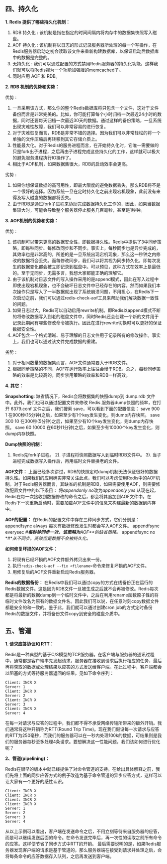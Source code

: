 ## **四、持久化**

**1. Redis 提供了哪些持久化机制：**

   1) RDB 持久化 : 该机制是指在指定的时间间隔内将内存中的数据集快照写入磁盘。  
   2) AOF 持久化 : 该机制将以日志的形式记录服务器所处理的每一个写操作，在Redis服务器启动之初会读取该文件来重新构建数据库，以保证启动后数据库中的数据是完整的。
   3) 无持久化 : 我们可以通过配置的方式禁用Redis服务器的持久化功能，这样我们就可以将Redis视为一个功能加强版的memcached了。
   4) 同时应用 AOF 和 RDB。



 **2. RDB 机制的优势和劣势：**

  优势 : 
   1) 一旦采用该方式，那么你的整个Redis数据库将只包含一个文件，这对于文件备份而言是非常完美的。比如，你可能打算每个小时归档一次最近24小时的数据，同时还要每天归档一次最近30天的数据。通过这样的备份策略，一旦系统出现灾难性故障，我们可以非常容易的进行恢复。
   2) 对于灾难恢复而言，RDB是非常不错的选择。因为我们可以非常轻松的将一个单独的文件压缩后再转移到其它存储介质上。
   3) 性能最大化。对于Redis的服务进程而言，在开始持久化时，它唯一需要做的只是fork出子进程，之后再由子进程完成这些持久化的工作，这样就可以极大的避免服务进程执行IO操作了。
   4) 相比于AOF机制，如果数据集很大，RDB的启动效率会更高。

  劣势 :
   1) 如果你想保证数据的高可用性，即最大限度的避免数据丢失，那么RDB将不是一个很好的选择。因为系统一旦在定时持久化之前出现宕机现象，此前没有来得及写入磁盘的数据都将丢失。
   2) 由于RDB是通过fork子进程来协助完成数据持久化工作的，因此，如果当数据集较大时，可能会导致整个服务器停止服务几百毫秒，甚至是1秒钟。



 **3. AOF机制的优势和劣势：**

 优势 : 
   1) 该机制可以带来更高的数据安全性，即数据持久性。Redis中提供了3中同步策略，即每秒同步、每修改同步和不同步。事实上，每秒同步也是异步完成的，其效率也是非常高的，所差的是一旦系统出现宕机现象，那么这一秒钟之内修改的数据将会丢失。而每修改同步，我们可以将其视为同步持久化，即每次发生的数据变化都会被立即记录到磁盘中。可以预见，这种方式在效率上是最低的。至于无同步，无需多言，我想大家都能正确的理解它。
   2) 由于该机制对日志文件的写入操作采用的是append模式，因此在写入过程中即使出现宕机现象，也不会破坏日志文件中已经存在的内容。然而如果我们本次操作只是写入了一半数据就出现了系统崩溃问题，不用担心，在Redis下一次启动之前，我们可以通过redis-check-aof工具来帮助我们解决数据一致性的问题。
   3) 如果日志过大，Redis可以自动启用rewrite机制。即Redis以append模式不断的将修改数据写入到老的磁盘文件中，同时Redis还会创建一个新的文件用于记录此期间有哪些修改命令被执行。因此在进行rewrite切换时可以更好的保证数据安全性。
   4) AOF包含一个格式清晰、易于理解的日志文件用于记录所有的修改操作。事实上，我们也可以通过该文件完成数据的重建。

劣势 : 
   1) 对于相同数量的数据集而言，AOF文件通常要大于RDB文件。
   2) 根据同步策略的不同，AOF在运行效率上往往会慢于RDB。总之，每秒同步策略的效率是比较高的，同步禁用策略的效率和RDB一样高效。



 **4. 其它：**

**Snapshotting**:
缺省情况下，Redis会将数据集的快照dump到 dump.rdb 文件中。此外，我们也可以通过配置文件来修改 Redis 服务器dump快照的频率，在打开 6379.conf 文件之后，我们搜索 save，可以看到下面的配置信息：
save 900 1         在900秒(15分钟)之后，如果至少有1个key发生变化，则dump内存快照。
save 300 10       在300秒(5分钟)之后，如果至少有10个key发生变化，则dump内存快照。
save 60 10000   在60秒(1分钟)之后，如果至少有10000个key发生变化，则dump内存快照。

**Dump快照的机制：**
   1) Redis先fork子进程。
   2). 子进程将快照数据写入到临时RDB文件中。
   3). 当子进程完成数据写入操作后，再用临时文件替换老的文件。

**AOF文件：**
上面已经多次讲过，RDB的快照定时dump机制无法保证很好的数据持久性。如果我们的应用确实非常关注此点，我们可以考虑使用Redis中的AOF机制。对于Redis服务器而言，其缺省的机制是RDB，如果需要使用AOF，则需要修改配置文件中的以下条目：
将*appendonly no*改为*appendonly yes*
从现在起，Redis在每一次接收到数据修改的命令之后，都会将其追加到AOF文件中。在Redis下一次重新启动时，需要加载AOF文件中的信息来构建最新的数据到内存中。

**AOF的配置：**
   在Redis的配置文件中存在三种同步方式，它们分别是：
   appendfsync always   每次有数据修改发生时都会写入AOF文件。
   appendfsync everysec *#**每秒钟同步一次，该策略为**AOF**的缺省策略。*
   appendfsync no     *#**从不同步。高效但是数据不会被持久化。*

**如何修复坏损的AOF文件：**
   1) 将现有已经坏损的AOF文件额外拷贝出来一份。
   2) 执行`redis-check-aof --fix <filename>`命令来修复坏损的AOF文件。
   3) 用修复后的AOF文件重新启动Redis服务器。

**Redis的数据备份：**
   在Redis中我们可以通过copy的方式在线备份正在运行的Redis数据文件。这是因为RDB文件一旦被生成之后就不会再被修改。Redis每次都是将最新的数据dump到一个临时文件中，之后在利用rename函数原子性的将临时文件改名为原有的数据文件名。因此我们可以说，在任意时刻copy数据文件都是安全的和一致的。鉴于此，我们就可以通过创建cron job的方式定时备份Redis的数据文件，并将备份文件copy到安全的磁盘介质中。

 

 

## **五、管道**

**1. 请求应答协议和 RTT：**

Redis是一种典型的基于C/S模型的TCP服务器。在客户端与服务器的通讯过程中，通常都是客户端率先发起请求，服务器在接收到请求后执行相应的任务，最后再将获取的数据或处理结果以应答的方式发送给客户端。在此过程中，客户端都会以阻塞的方式等待服务器返回的结果。见如下命令序列：

```redis
Client: INCR X
Server: 1
Client: INCR X
Server: 2
Client: INCR X
Server: 3
Client: INCR X
Server: 4
```


在每一对请求与应答的过程中，我们都不得不承受网络传输所带来的额外开销。我们通常将这种开销称为RTT(Round Trip Time)。现在我们假设每一次请求与应答的RTT为250毫秒，而我们的服务器可以在一秒内处理100k的数据，可结果则是我们的服务器每秒至多处理4条请求。要想解决这一性能问题，我们该如何进行优化呢？

 **2、管道(pipelining)：**

Redis在很早的版本中就已经提供了对命令管道的支持。在给出具体解释之前，我们先将上面的同步应答方式的例子改造为基于命令管道的异步应答方式，这样可以让大家有一个更好的感性认识。

```redis
Client: INCR X
Client: INCR x
Client: INCR X
Client: INCR X
Server: 1
Server: 2
Server: 3
Server: 4
```


从以上示例可以看出，客户端在发送命令之后，不用立刻等待来自服务器的应答，而是可以继续发送后面的命令。在命令发送完毕后，再一次性的读取之前所有命令的应答。这样便节省了同步方式中RTT的开销。
最后需要说明的是，如果Redis服务器发现客户端的请求是基于管道的，那么服务器端在接受到请求并处理之后，会将每条命令的应答数据存入队列，之后再发送到客户端。